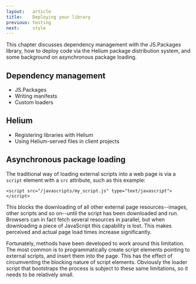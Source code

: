 ```yaml
---
layout:   article
title:    Deploying your library
previous: testing
next:     style
---
```



This chapter discusses dependency management with the JS.Packages library,
how to deploy code via the Helium package distribution system, and some
background on asynchronous package loading.

Dependency management
---------------------

* JS.Packages
* Writing manifests
* Custom loaders

Helium
------

* Registering libraries with Helium
* Using Helium-served files in client projects

Asynchronous package loading
----------------------------

The traditional way of loading external scripts into a web page is via a
`script` element with a `src` attribute, such as this example:

    <script src="/javascripts/my_script.js" type="text/javascript"></script>

This blocks the downloading of all other external page resources--images, other
scripts and so on--until the script has been downloaded and run. Browsers can in
fact fetch several resources in parallel, but when downloading a piece of
JavaScript this capability is lost. This makes perceived and actual page load
times increase significantly.

Fortunately, methods have been developed to work around this limitation. The
most common is to programmatically create script elements pointing to external
scripts, and insert them into the page. This has the effect of circumventing
the blocking nature of script elements. Obviously the loader script that
bootstraps the process is subject to these same limitations, so it needs to be
relatively small.
